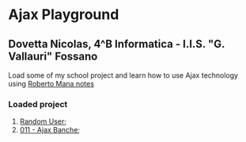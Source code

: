 # Ajax Playground
## Dovetta Nicolas, 4^B Informatica - I.I.S. "G. Vallauri" Fossano

Load some of my school project and learn how to use Ajax technology using [Roberto Mana notes](http://robertomana.altervista.org/wp-content/uploads/2020/03/Ajax.pdf)

### Loaded project
1. [Random User](https://github.com/vallauri-ict/ajax-playground-dovettanicolas/tree/master/RandomUser);
2. [011 - Ajax Banche](https://github.com/vallauri-ict/ajax-playground-dovettanicolas/tree/develop/011%20-%20Ajax%20banche);